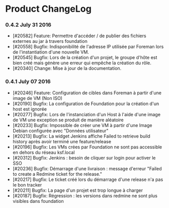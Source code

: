 # Product ChangeLog

### 0.4.2 July 31 2016
  - [#20582] Feature: Permettre d'accéder / de publier des fichiers externes au jar à travers foundation
  - [#20558] Bugfix: Indisponibilité de l'adresse IP utilisée par Foreman lors de l'instantiation d'une nouvelle VM.
  - [#20545] Bugfix: Lors de la création d'un projet, le groupe d'hôte est bien créé mais génère une erreur qui empêche la création du rôle.
  - [#20340] Change: Mise à jour de la documentation.

### 0.4.1 July 07 2016
  - [#20246] Feature: Configuration de cibles dans Foreman à partir d'une image de VM (Non ISO)
  - [#20190] Bugfix: La configuration de Foundation pour la création d'un host est ignorée
  - [#20277] Bugfix: Lors de l'instanciation d'un Host à l'aide d'une image de VM une exception se produit de manière aléatoire
  - [#20233] Bugfix: Impossible de créer une VM à partir d'une Image Debian configurée avec "Données utilisateur"
  - [#20213] Bugfix: La widget Jenkins affiche Failed to retrieve build history après avoir terminé une feature/release
  - [#20196] Bugfix: Les VMs crées par Foundation ne sont pas accessible en dehors du réseau ksf.local 
  - [#20312] Bugfix: Jenkins : besoin de cliquer sur login pour activer le SSO
  - [#20236] Bugfix: Démarrage d'une livraison : message d'erreur "Failed to create a Redmine ticket for the release."
  - [#20217] Bugfix: Le ticket créé lors du démarrage d'une release n'a pas le bon tracker
  - [#20211] Bugfix: La page d'un projet est trop longue à charger
  - [#20187] Bugfix: Régression : les versions dans redmine ne sont plus visibles dans foundation
